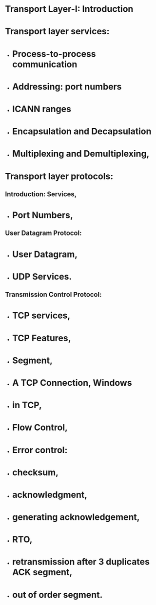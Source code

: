 # Transport Layer-I: Introduction

# Transport layer services:

- # Process-to-process communication
- # Addressing: port numbers
- # ICANN ranges
- # Encapsulation and Decapsulation
- # Multiplexing and Demultiplexing,

# Transport layer protocols:

## Introduction: Services,

- # Port Numbers,

## User Datagram Protocol:

- # User Datagram,
- # UDP Services.

## Transmission Control Protocol:

- # TCP services,
- # TCP Features,
- # Segment,
- # A TCP Connection, Windows
- # in TCP,
- # Flow Control,
- # Error control:
- # checksum,
- # acknowledgment,
- # generating acknowledgement,
- # RTO,
- # retransmission after 3 duplicates ACK segment,
- # out of order segment.
